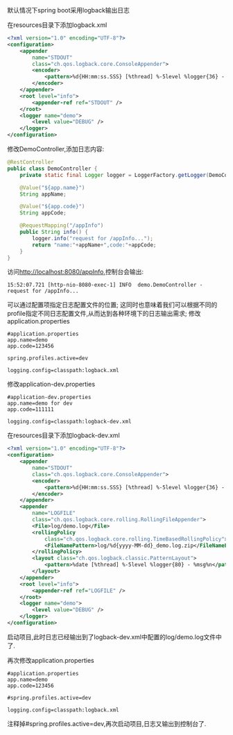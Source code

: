 默认情况下spring boot采用logback输出日志

在resources目录下添加logback.xml
```xml
<?xml version="1.0" encoding="UTF-8"?>
<configuration>
    <appender
        name="STDOUT"
        class="ch.qos.logback.core.ConsoleAppender">
        <encoder>
            <pattern>%d{HH:mm:ss.SSS} [%thread] %-5level %logger{36} - %msg%n</pattern>
        </encoder>
    </appender>
    <root level="info">
        <appender-ref ref="STDOUT" />
    </root>
    <logger name="demo">
        <level value="DEBUG" />
    </logger>
</configuration>
```
修改DemoController,添加日志内容:
```java
@RestController
public class DemoController {
    private static final Logger logger = LoggerFactory.getLogger(DemoController.class);

    @Value("${app.name}")
    String appName;

    @Value("${app.code}")
    String appCode;

    @RequestMapping("/appInfo")
    public String info() {
        logger.info("request for /appInfo...");
        return "name:"+appName+",code:"+appCode;
    }
}

```
访问[http://localhost:8080/appInfo](http://localhost:8080/appInfo),控制台会输出:
```shell
15:52:07.721 [http-nio-8080-exec-1] INFO  demo.DemoController - request for /appInfo...
```

可以通过配置项指定日志配置文件的位置;
这同时也意味着我们可以根据不同的profile指定不同日志配置文件,从而达到各种环境下的日志输出需求;
修改application.properties
```properties
#application.properties
app.name=demo
app.code=123456

spring.profiles.active=dev

logging.config=classpath:logback.xml
```
修改application-dev.properties
```properties
#application-dev.properties
app.name=demo for dev
app.code=111111

logging.config=classpath:logback-dev.xml

```
在resources目录下添加logback-dev.xml
```xml
<?xml version="1.0" encoding="UTF-8"?>
<configuration>
    <appender
        name="STDOUT"
        class="ch.qos.logback.core.ConsoleAppender">
        <encoder>
            <pattern>%d{HH:mm:ss.SSS} [%thread] %-5level %logger{36} - %msg%n</pattern>
        </encoder>
    </appender>
    <appender
        name="LOGFILE"
        class="ch.qos.logback.core.rolling.RollingFileAppender">
        <File>log/demo.log</File>
        <rollingPolicy
            class="ch.qos.logback.core.rolling.TimeBasedRollingPolicy">
            <FileNamePattern>log/%d{yyyy-MM-dd}_demo.log.zip</FileNamePattern>
        </rollingPolicy>
        <layout class="ch.qos.logback.classic.PatternLayout">
            <pattern>%date [%thread] %-5level %logger{80} - %msg%n</pattern>
        </layout>
    </appender>
    <root level="info">
        <appender-ref ref="LOGFILE" />
    </root>
    <logger name="demo">
        <level value="DEBUG" />
    </logger>
</configuration>
```
启动项目,此时日志已经输出到了logback-dev.xml中配置的log/demo.log文件中了.

再次修改application.properties
```properties
#application.properties
app.name=demo
app.code=123456

#spring.profiles.active=dev

logging.config=classpath:logback.xml
```
注释掉#spring.profiles.active=dev,再次启动项目,日志又输出到控制台了.
